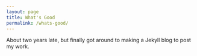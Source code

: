 ```yaml
---
layout: page
title: What's Good
permalink: /whats-good/
---
```


About two years late, but finally got around to making a Jekyll blog to post my work.